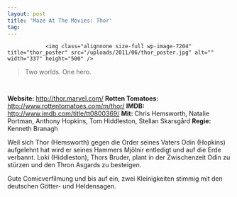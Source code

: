 ```yaml
---
layout: post
title: 'Maze At The Movies: Thor'
tag: 
---
```



                <img class="alignnone size-full wp-image-7204" title="thor_poster" src="/uploads/2011/06/thor_poster.jpg" alt="" width="337" height="500" />
<blockquote>Two worlds. One hero.</blockquote>
<img class="alignnone size-full wp-image-5898" title="movie_review_4stars" src="/uploads/2010/02/movie_review_4stars.png" alt="" width="75" height="15" />
<p><strong> Website: </strong><a href="http://thor.marvel.com/"><a href="http://thor.marvel.com/">http://thor.marvel.com/</a></a>
<strong>Rotten Tomatoes: </strong><a href="http://www.rottentomatoes.com/m/thor/"><a href="http://www.rottentomatoes.com/m/thor/">http://www.rottentomatoes.com/m/thor/</a></a>
<strong>IMDB: </strong><a href="http://www.imdb.com/title/tt0800369/"><a href="http://www.imdb.com/title/tt0800369/">http://www.imdb.com/title/tt0800369/</a></a>
<strong>Mit: </strong>Chris Hemsworth, Natalie Portman, Anthony Hopkins, Tom Hiddleston, Stellan Skarsgård
<strong>Regie: </strong>Kenneth Branagh</p>
<p>Weil sich Thor (Hemsworth) gegen die Order seines Vaters Odin (Hopkins) aufgelehnt hat wird er seines Hammers Mjölnir entledigt und auf die Erde verbannt. Loki (Hiddleston), Thors Bruder, plant in der Zwischenzeit Odin zu stürzen und den Thron Asgards zu besteigen.</p>
<p>Gute Comicverfilmung und bis auf ein, zwei Kleinigkeiten stimmig mit den deutschen Götter- und Heldensagen.</p>
            
